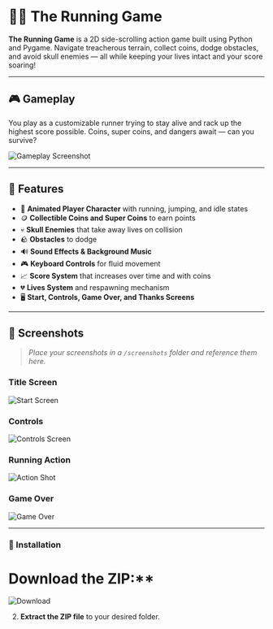 # 🏃‍♂️ The Running Game

**The Running Game** is a 2D side-scrolling action game built using Python and Pygame. Navigate treacherous terrain, collect coins, dodge obstacles, and avoid skull enemies — all while keeping your lives intact and your score soaring!

---

## 🎮 Gameplay

You play as a customizable runner trying to stay alive and rack up the highest score possible. Coins, super coins, and dangers await — can you survive?

![Gameplay Screenshot](screenshots/gameplay1.png)

---

## 🧠 Features

- 🎨 **Animated Player Character** with running, jumping, and idle states
- 🪙 **Collectible Coins and Super Coins** to earn points
- 💀 **Skull Enemies** that take away lives on collision
- 🪨 **Obstacles** to dodge
- 🔊 **Sound Effects & Background Music**
- 🎮 **Keyboard Controls** for fluid movement
- 📈 **Score System** that increases over time and with coins
- 💔 **Lives System** and respawning mechanism
- 🖥️ **Start, Controls, Game Over, and Thanks Screens**

---

## 📸 Screenshots

> _Place your screenshots in a `/screenshots` folder and reference them here._

### Title Screen
![Start Screen](screenshots/start_screen.png)

### Controls
![Controls Screen](screenshots/controls_screen.png)

### Running Action
![Action Shot](screenshots/gameplay2.png)

### Game Over
![Game Over](screenshots/game_over.png)

---

### 🧰 Installation

# Download the ZIP:**
![Download](https://drive.google.com/file/d/1Qzym1NTBll5FZClSGWCehICZ-Urb71Ah/view?usp=drive_link)

2. **Extract the ZIP file** to your desired folder.